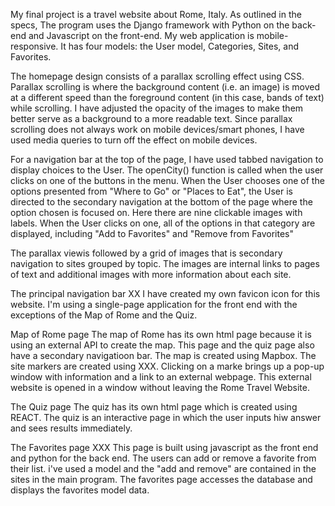 My final project is a travel website about Rome, Italy. As outlined in the specs, The program uses the Django framework with Python on the back-end and Javascript on the front-end. My web application is mobile-responsive. It has four models: the User model, Categories, Sites, and Favorites.

The homepage design consists of a parallax scrolling effect using CSS. Parallax scrolling is where the background content (i.e. an image) is moved at a different speed than the foreground content (in this case, bands of text) while scrolling. I have adjusted the opacity of the images to make them better serve as a background to a more readable text. Since parallax scrolling does not always work on mobile devices/smart phones, I have used media queries to turn off the effect on mobile devices.

For a navigation bar at the top of the page, I have used tabbed navigation to display choices to the User.
The openCity() function is called when the user clicks on one of the buttons in the menu. When the User chooses one of the options presented from "Where to Go" or "Places to Eat", the User is directed to the secondary navigation at the bottom of the page where the option chosen is focused on. Here there are nine clickable images with labels. When the User clicks on one, all of the options in that category are displayed, including "Add to Favorites" and "Remove from Favorites" 

The parallax viewis followed by a grid of images that is secondary navigation to sites grouped by topic. The images are internal links to pages of text and additional images with more information about each site.

The principal navigation bar XX
I have created my own favicon icon for this website. I'm using a single-page application for the front end with the exceptions of the Map of Rome and the Quiz.

Map of Rome page
The map of Rome has its own html page because it is using an external API to create the map. This page and the quiz page also have a secondary navigatioon bar. The map is created using Mapbox. The site markers are created using XXX. Clicking on a marke brings up a pop-up window with information and a link to an external webpage. This external website is opened in a window without leaving the Rome Travel Website.

The Quiz page
The quiz has its own html page which is created using REACT. The quiz is an interactive page in which the user inputs hiw answer and sees results immediately.

The Favorites page XXX
This page is built using javascript as the front end and python for the back end. The users can add or remove a favorite from their list. i've used a model and the "add and remove" are contained in the sites in the main program. The favorites page accesses the database and displays the favorites model data.